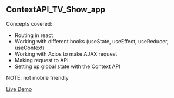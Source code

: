 ## ContextAPI_TV_Show_app

Concepts covered:
<ul>
<li>Routing in react</li>
<li>Working with different hooks (useState, useEffect, useReducer, useContext)</li>
<li>Working with Axios to make AJAX request</li>
<li>Making request to API</li>
<li>Setting up global state with the Context API</li>
</ul>

NOTE: not mobile friendly

[Live Demo](https://tvshow-contextapi.netlify.app/)

